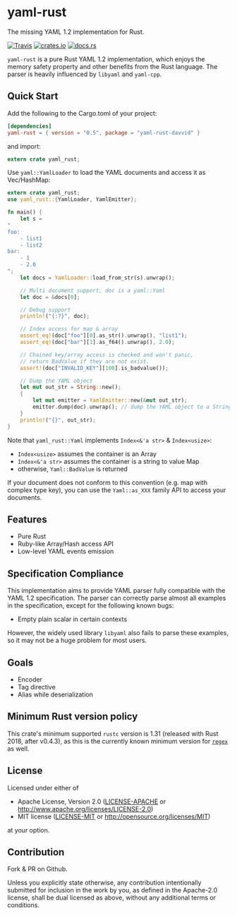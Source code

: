 # yaml-rust

The missing YAML 1.2 implementation for Rust.

[![Travis](https://travis-ci.com/davvid/yaml-rust.svg?branch=main)](https://travis-ci.com/davvid/yaml-rust)
[![crates.io](https://img.shields.io/crates/v/yaml-rust-davvid.svg)](https://crates.io/crates/yaml-rust-davvid)
[![docs.rs](https://img.shields.io/badge/api-rustdoc-blue.svg)](https://docs.rs/yaml-rust-davvid)

`yaml-rust` is a pure Rust YAML 1.2 implementation,
which enjoys the memory safety
property and other benefits from the Rust language.
The parser is heavily influenced by `libyaml` and `yaml-cpp`.

## Quick Start

Add the following to the Cargo.toml of your project:

```toml
[dependencies]
yaml-rust = { version = "0.5", package = "yaml-rust-davvid" }
```

and import:

```rust
extern crate yaml_rust;
```

Use `yaml::YamlLoader` to load the YAML documents and access it
as Vec/HashMap:

```rust
extern crate yaml_rust;
use yaml_rust::{YamlLoader, YamlEmitter};

fn main() {
    let s =
"
foo:
    - list1
    - list2
bar:
    - 1
    - 2.0
";
    let docs = YamlLoader::load_from_str(s).unwrap();

    // Multi document support, doc is a yaml::Yaml
    let doc = &docs[0];

    // Debug support
    println!("{:?}", doc);

    // Index access for map & array
    assert_eq!(doc["foo"][0].as_str().unwrap(), "list1");
    assert_eq!(doc["bar"][1].as_f64().unwrap(), 2.0);

    // Chained key/array access is checked and won't panic,
    // return BadValue if they are not exist.
    assert!(doc["INVALID_KEY"][100].is_badvalue());

    // Dump the YAML object
    let mut out_str = String::new();
    {
        let mut emitter = YamlEmitter::new(&mut out_str);
        emitter.dump(doc).unwrap(); // dump the YAML object to a String
    }
    println!("{}", out_str);
}
```

Note that `yaml_rust::Yaml` implements `Index<&'a str>` & `Index<usize>`:

* `Index<usize>` assumes the container is an Array
* `Index<&'a str>` assumes the container is a string to value Map
* otherwise, `Yaml::BadValue` is returned

If your document does not conform to this convention (e.g. map with
complex type key), you can use the `Yaml::as_XXX` family API to access your
documents.

## Features

* Pure Rust
* Ruby-like Array/Hash access API
* Low-level YAML events emission

## Specification Compliance

This implementation aims to provide YAML parser fully compatible with
the YAML 1.2 specification. The parser can correctly parse almost all
examples in the specification, except for the following known bugs:

* Empty plain scalar in certain contexts

However, the widely used library `libyaml` also fails to parse these examples,
so it may not be a huge problem for most users.

## Goals

* Encoder
* Tag directive
* Alias while deserialization

## Minimum Rust version policy

This crate's minimum supported `rustc` version is 1.31 (released with Rust 2018, after v0.4.3), as this is the currently known minimum version for [`regex`](https://crates.io/crates/regex#minimum-rust-version-policy) as well.

## License

Licensed under either of

 * Apache License, Version 2.0 ([LICENSE-APACHE](LICENSE-APACHE) or http://www.apache.org/licenses/LICENSE-2.0)
 * MIT license ([LICENSE-MIT](LICENSE-MIT) or http://opensource.org/licenses/MIT)

at your option.

## Contribution

Fork & PR on Github.

Unless you explicitly state otherwise, any contribution intentionally submitted
for inclusion in the work by you, as defined in the Apache-2.0 license, shall be dual licensed as above, without any
additional terms or conditions.

